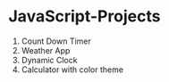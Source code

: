 # JavaScript-Projects

1. Count Down Timer
2. Weather App
3. Dynamic Clock
4. Calculator with color theme
